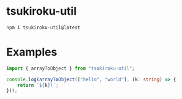# tsukiroku-util

```sh
npm i tsukiroku-util@latest
```

# Examples

```ts
import { arrayToObject } from "tsukiroku-util";

console.log(arrayToObject(["hello", "world"], (k: string) => {
    return `${k}!`;
}));
```